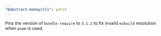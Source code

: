 ```yaml
---
"@abstract-money/cli": patch
---
```


Pins the version of `bundle-require` to `3.1.2` to fix invalid `esbuild` resolution when `pnpm` is used.
